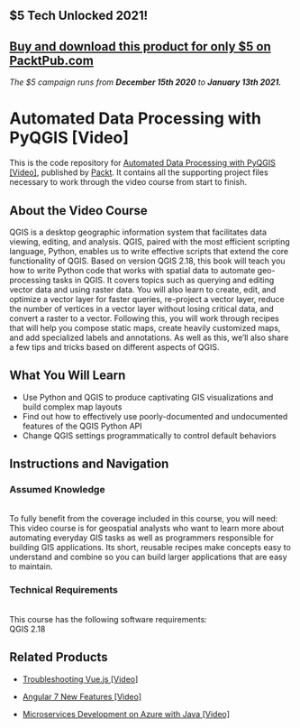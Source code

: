 ## $5 Tech Unlocked 2021!
[Buy and download this product for only $5 on PacktPub.com](https://www.packtpub.com/)
-----
*The $5 campaign         runs from __December 15th 2020__ to __January 13th 2021.__*

# Automated Data Processing with PyQGIS [Video]
This is the code repository for [Automated Data Processing with PyQGIS [Video]](https://www.packtpub.com/application-development/automated-data-processing-pyqgis-video?utm_source=github&utm_medium=repository&utm_campaign=9781788390330), published by [Packt](https://www.packtpub.com/?utm_source=github). It contains all the supporting project files necessary to work through the video course from start to finish.
## About the Video Course
QGIS is a desktop geographic information system that facilitates data viewing, editing, and analysis. QGIS, paired with the most efficient scripting language, Python, enables us to write effective scripts that extend the core functionality of QGIS. Based on version QGIS 2.18, this book will teach you how to write Python code that works with spatial data to automate geo-processing tasks in QGIS. It covers topics such as querying and editing vector data and using raster data. You will also learn to create, edit, and optimize a vector layer for faster queries, re-project a vector layer, reduce the number of vertices in a vector layer without losing critical data, and convert a raster to a vector. Following this, you will work through recipes that will help you compose static maps, create heavily customized maps, and add specialized labels and annotations. As well as this, we’ll also share a few tips and tricks based on different aspects of QGIS.

<H2>What You Will Learn</H2>
<DIV class=book-info-will-learn-text>
<UL>
<LI>	Use Python and QGIS to produce captivating GIS visualizations and build complex map layouts
<LI>	Find out how to effectively use poorly-documented and undocumented features of the QGIS Python API
<LI>	Change QGIS settings programmatically to control default behaviors	   </LI></UL></DIV>

## Instructions and Navigation
### Assumed Knowledge
<br>To fully benefit from the coverage included in this course, you will need:<br/>
This video course is for geospatial analysts who want to learn more about automating everyday GIS tasks as well as programmers responsible for building GIS applications. Its short, reusable recipes make concepts easy to understand and combine so you can build larger applications that are easy to maintain.

### Technical Requirements
<br>This course has the following software requirements:<br/>
QGIS 2.18

## Related Products
* [Troubleshooting Vue.js [Video]](https://www.packtpub.com/application-development/troubleshooting-vuejs-video?utm_source=github&utm_medium=repository&utm_campaign=9781788993531)

* [Angular 7 New Features [Video]](https://www.packtpub.com/web-development/angular-7-new-features-video?utm_source=github&utm_medium=repository&utm_campaign=9781789619683)

* [Microservices Development on Azure with Java [Video]](https://www.packtpub.com/virtualization-and-cloud/microservices-development-azure-java-video?utm_source=github&utm_medium=repository&utm_campaign=9781789808858)
